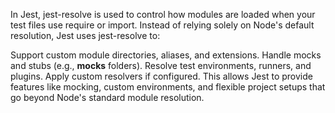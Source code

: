 In Jest, jest-resolve is used to control how modules are loaded when your test files use require or import. Instead of relying solely on Node's default resolution, Jest uses jest-resolve to:

Support custom module directories, aliases, and extensions.
Handle mocks and stubs (e.g., **mocks** folders).
Resolve test environments, runners, and plugins.
Apply custom resolvers if configured.
This allows Jest to provide features like mocking, custom environments, and flexible project setups that go beyond Node's standard module resolution.
